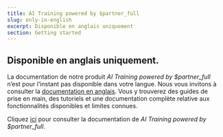 ```yaml
---
title: AI Training powered by $partner_full
slug: only-in-english
excerpt: Disponible en anglais uniquement
section: Getting started
---
```


## Disponible en anglais uniquement.

La documentation de notre produit *AI Training powered by $partner_full* n’est pour l’instant pas disponible dans votre langue. Nous vous invitons à consulter la [documentation en anglais](https://docs.ovh.com/gb/en/ai-training/).
Vous y trouverez des guides de prise en main, des tutoriels et une documentation complète relative aux fonctionnalités disponibles et limites connues. 

Cliquez [ici](https://docs.ovh.com/gb/en/ai-training/) pour consulter la documentation de *AI Training powered by $partner_full*.